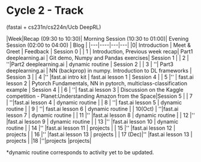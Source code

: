 # Cycle 2 - Track 
(fastai + cs231n/cs224n/Ucb DeepRL)

|Week|Recap (09:30 to 10:30)| Morning Session (10:30 to 01:00)| Evening Session (02:00 to 04:00) | Blog |
|---|----|---|---|
|0| Introduction | Meet & Greet | Feedback | Session 0 |
| 1  | Introduction, Previous week recap| Part1 deeplearning.ai  | Git demo, Numpy and Pandas exercises| Session 1 |
| 2 | ''|Part2 deeplearning.ai  | dynamic routine | Session 2 |
| 3  | ''| Part3 deeplearning.ai  |  NN (backprop) in numpy. Introduction to DL frameworks | Session 3 |
| 4  |'' |fast.ai intro kit  | fast.ai lesson 1 | Session 4 |
| 5  |'' | fast.ai lesson 2 |  Pytorch Fundamentals, NN in pytorch, multiclass-classification example | Session 4 |
| 6  | ''| fast.ai lesson 3 |  Discussion on the Kaggle competition - Planet:Understanding Amazon from the Space|Session 5 |
| 7  | ''|fast.ai lesson 4  | dynamic routine |
| 8  | ''| fast.ai lesson 5 | dynamic routine |
| 9  | ''| fast.ai lesson 6 | dynamic routine |
| 10(Oct)  | ''|fast.ai lesson 7  | dynamic routine  |
|  11  |'' |fast.ai lesson 8 | dynamic routine  |
|  12 |'' |fast.ai lesson 9 | dynamic routine  |
|  13 |'' |fast.ai lesson 10 | dynamic routine  |
|  14 |'' |fast.ai lesson 11 | projects |
|  15 |'' |fast.ai lesson 12 | projects |
|  16 |'' |fast.ai lesson 13 | projects  |
|  17 (Dec)|'' |fast.ai lesson 13 | projects  |
|18 |''|projects |projects|


*dynamic routine corresponds to activity yet to be updated.
